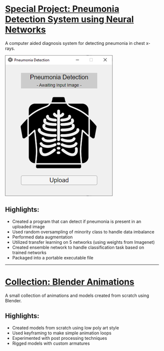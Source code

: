 # [Special Project: Pneumonia Detection System using Neural Networks](https://github.com/LeafyGlance/Pneumonia_Detection)
A computer aided diagnosis system for detecting pneumonia in chest x-rays.

![Pneumonia Detection UI Image](/images/Pneumonia_Detection_UI.png)

## Highlights: 
* Created a program that can detect if pneumonia is present in an uploaded image
* Used random oversampling of minority class to handle data imbalance
* Performed data augmentation
* Utilized transfer learning on 5 networks (using weights from Imagenet)
* Created ensemble network to handle classification task based on trained networks
* Packaged into a portable executable file

---

# [Collection: Blender Animations](https://github.com/LeafyGlance/Blender_Animations)
A small collection of animations and models created from scratch using Blender.

## Highlights: 
* Created models from scratch using low poly art style
* Used keyframing to make simple animation loops
* Experimented with post processing techniques
* Rigged models with custom armatures
